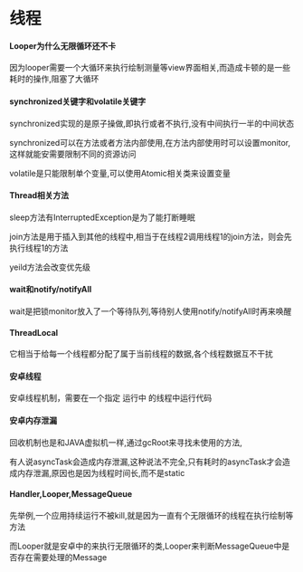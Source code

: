 # 线程

#### Looper为什么无限循环还不卡

因为looper需要一个大循环来执行绘制测量等view界面相关,而造成卡顿的是一些耗时的操作,阻塞了大循环

#### synchronized关键字和volatile关键字

synchronized实现的是原子操做,即执行或者不执行,没有中间执行一半的中间状态

synchronized可以在方法或者方法内部使用,在方法内部使用时可以设置monitor,这样就能安需要限制不同的资源访问

volatile是只能限制单个变量,可以使用Atomic相关类来设置变量

#### Thread相关方法

sleep方法有InterruptedException是为了能打断睡眠

join方法是用于插入到其他的线程中,相当于在线程2调用线程1的join方法，则会先执行线程1的方法

yeild方法会改变优先级

#### wait和notify/notifyAll

wait是把锁monitor放入了一个等待队列,等待别人使用notify/notifyAll时再来唤醒

#### ThreadLocal

它相当于给每一个线程都分配了属于当前线程的数据,各个线程数据互不干扰

#### 安卓线程

安卓线程机制，需要在一个指定 运行中 的线程中运行代码

#### 安卓内存泄漏

回收机制也是和JAVA虚拟机一样,通过gcRoot来寻找未使用的方法,

有人说asyncTask会造成内存泄漏,这种说法不完全,只有耗时的asyncTask才会造成内存泄漏,原因也是因为线程时间长,而不是static

#### Handler,Looper,MessageQueue

先举例,一个应用持续运行不被kill,就是因为一直有个无限循环的线程在执行绘制等方法

而Looper就是安卓中的来执行无限循环的类,Looper来判断MessageQueue中是否存在需要处理的Message

